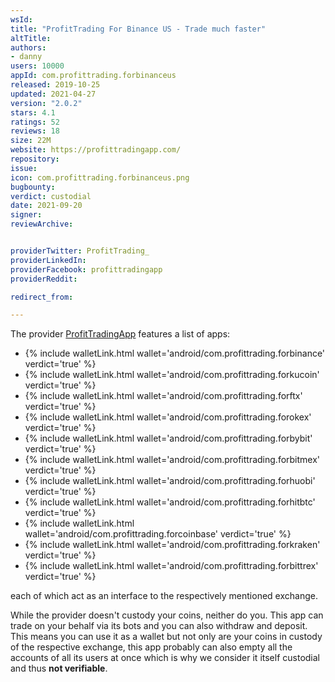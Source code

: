 ```yaml
---
wsId: 
title: "ProfitTrading For Binance US - Trade much faster"
altTitle: 
authors:
- danny
users: 10000
appId: com.profittrading.forbinanceus
released: 2019-10-25
updated: 2021-04-27
version: "2.0.2"
stars: 4.1
ratings: 52
reviews: 18
size: 22M
website: https://profittradingapp.com/
repository: 
issue: 
icon: com.profittrading.forbinanceus.png
bugbounty: 
verdict: custodial
date: 2021-09-20
signer: 
reviewArchive:


providerTwitter: ProfitTrading_
providerLinkedIn: 
providerFacebook: profittradingapp
providerReddit: 

redirect_from:

---
```



The provider [ProfitTradingApp](https://play.google.com/store/apps/dev?id=6470884744111312194) features a list of apps:

* {% include walletLink.html wallet='android/com.profittrading.forbinance' verdict='true' %}
* {% include walletLink.html wallet='android/com.profittrading.forkucoin' verdict='true' %}
* {% include walletLink.html wallet='android/com.profittrading.forftx' verdict='true' %}
* {% include walletLink.html wallet='android/com.profittrading.forokex' verdict='true' %}
* {% include walletLink.html wallet='android/com.profittrading.forbybit' verdict='true' %}
* {% include walletLink.html wallet='android/com.profittrading.forbitmex' verdict='true' %}
* {% include walletLink.html wallet='android/com.profittrading.forhuobi' verdict='true' %}
* {% include walletLink.html wallet='android/com.profittrading.forhitbtc' verdict='true' %}
* {% include walletLink.html wallet='android/com.profittrading.forcoinbase' verdict='true' %}
* {% include walletLink.html wallet='android/com.profittrading.forkraken' verdict='true' %}
* {% include walletLink.html wallet='android/com.profittrading.forbittrex' verdict='true' %}

each of which act as an interface to the respectively mentioned exchange.

While the provider doesn't custody your coins, neither do you. This app can trade on your behalf via its bots and you can also withdraw and deposit. This means you can use it as a wallet but not only are your coins in custody of the respective exchange, this app probably can also empty all the accounts of all its users at once which is why we consider it itself custodial and thus **not verifiable**.

